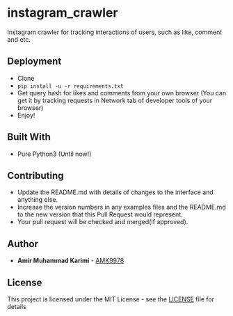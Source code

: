 # instagram_crawler
Instagram crawler for tracking interactions of users, such as like, comment and etc.

## Deployment

- Clone
- ```pip install -u -r requirements.txt```
- Get query hash for likes and comments from your own browser (You can get it by tracking requests in Network tab of developer tools of your browser)
- Enjoy!


## Built With

* Pure Python3 (Until now!)


## Contributing

* Update the README.md with details of changes to the interface and anything else.
* Increase the version numbers in any examples files and the README.md to the new version that this Pull Request would represent.
* Your pull request will be checked and merged(If approved).

## Author

* **Amir Muhammad Karimi** - [AMK9978](https://github.com/amk9978)


## License

This project is licensed under the MIT License - see the [LICENSE](LICENSE) file for details
